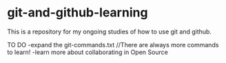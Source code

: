 # git-and-github-learning
This is a repository for my ongoing studies of how to use git and github. 

TO DO
-expand the git-commands.txt   //There are always more commands to learn!
-learn more about collaborating in Open Source
